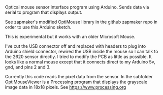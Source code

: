 Optical mouse sensor interface program using Arduino. Sends data via serial
to program that displays output.

See zapmaker's modified OptiMouse library in the github zapmaker repo in order to use
this Arduino sketch.

This is experimental but it works with an older Microsoft Mouse.

I've cut the USB connector off and replaced with headers to plug into Arduino
shield connector, rewired the USB inside the mouse so I can talk to the 2620 sensor 
directly. I tried to modify the PCB as little as possible. It looks like a normal
mouse except that it connects direct to my Arduino 5v, gnd, and pins 2 and 3.

Currently this code reads the pixel data from the sensor. In the subfolder OptiMouseViewer
is a Processing program that displays the grayscale image data in 18x18 pixels.
See https://www.processing.org